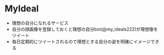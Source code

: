 # MyIdeal
- 理想の自分になれるサービス
- 自分の顔画像を登録しておくと理想の自分bot(@my_ideals222)が理想像をツイート
- 毎日定期的にツイートされるので理想とする自分の姿を明確にイメージできる 
